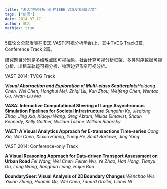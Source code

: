 ```yaml
---
title: "浙大可视分析小组在IEEE VIS发表5篇论文"
tags: ["新闻"]
date: 2014-07-17
author: 陈为
mathjax: true
---
```


5篇论文全部发表在IEEE VAST(可视分析年会)上，其中TVCG Track3篇，Conference Track 2篇。

研究题目分别是多维散点图可视抽象、社会计算可视分析框架、多类时序数据可视分析、出租车轨迹可视分析、物理边界形变可视分析。

VAST 2014: TVCG Track

***Visual Abstraction and Exploration of Multi-class Scatterplots**Haidong Chen, Wei Chen, Honghui Mei, Zhiqi Liu, Kun Zhou, Weifeng Chen, Wentao Gu, Kwan-Liu Ma*

**VASA: Interactive Computational Steering of Large Asynchronous Simulation Pipelines for Societal Infrastructure**
*Sungahn Ko, Jieqiong Zhao, Jing Xia, Xiaoyu Wang, Greg Abram, Niklas Elmqvist, Shaun Kennedy, Kelly Gaither, William Tolone, William Ribarsky*

**VAET: A Visual Analytics Approach for E-transactions Time-series**
*Cong Xie, Wei Chen, Xinxin Huang, Yueqi Hu, Scott Barlowe, Jing Yang*

VAST 2014: Conference-only Track

**A Visual Reasoning Approach for Data-driven Transport Assessment on Urban Road**
*Fei Wang, Wei Chen, Feiran Wu, Ye Zhao, Han Hong, Tianyu Gu, Long Wang, Ronghua Liang, Hujun Bao*

**BoundarySeer: Visual Analysis of 2D Boundary Changes**
*Wenchao Wu, Yixian Zheng, Huamin Qu, Wei Chen, Eduard Gröller, Lionel Ni*